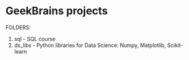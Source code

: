 # GeekBrains projects

FOLDERS:

1. sql - SQL course
2. ds_libs - Python libraries for Data Science: Numpy, Matplotlib, Scikit-learn
